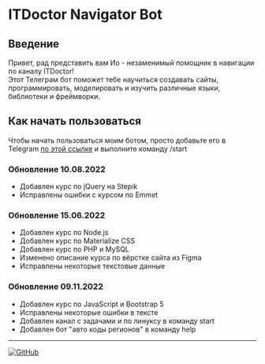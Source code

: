 # ITDoctor Navigator Bot

## Введение
Привет, рад представить вам Ио - незаменимый помощник в навигации по каналу ITDoctor!  
Этот Телеграм бот поможет тебе научиться создавать сайты, программировать, моделировать и изучить различные языки, библиотеки и фреймворки.

## Как начать пользоваться
Чтобы начать пользоваться моим ботом, просто добавьте его в Telegram [по этой ссылке](https://t.me/itdoctorNavigatorBot?start) и выполните команду /start 

### Обновление 10.08.2022
- Добавлен курс по jQuery на Stepik
- Исправлены ошибки с курсом по Emmet

### Обновление 15.06.2022
- Добавлен курс по Node.js
- Добавлен курс по Materialize CSS
- Добавлен курс по PHP и MySQL
- Изменено описание курса по вёрстке сайта из Figma
- Исправлены некоторые текстовые данные

### Обновление 09.11.2022
- Добавлен курс по JavaScript и Bootstrap 5
- Исправлены некоторые ошибки в тексте
- Добавлен канал с задачами и по линуксу в команду start
- Добавлен бот "авто коды регионов" в команду help

---

[![GitHub](https://img.shields.io/badge/-Мой_GitHub-333?style=for-the-badge&logo=GitHub&logoColor=fff)](https://github.com/morphIsmail)